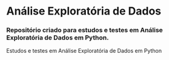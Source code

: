 # Análise Exploratória de Dados

### Repositório criado para estudos e testes em Análise Exploratória de Dados em Python.
 Estudos e testes em Análise Exploratória de Dados em Python
